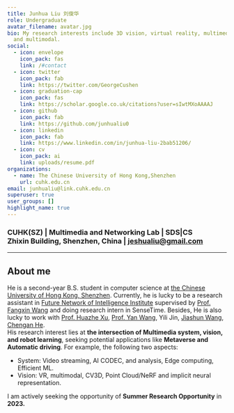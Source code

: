 ```yaml
---
title: Junhua Liu 刘俊华
role: Undergraduate
avatar_filename: avatar.jpg
bio: My research interests include 3D vision, virtual reality, multimedia system
  and multimodal.
social:
  - icon: envelope
    icon_pack: fas
    link: /#contact
  - icon: twitter
    icon_pack: fab
    link: https://twitter.com/GeorgeCushen
  - icon: graduation-cap
    icon_pack: fas
    link: https://scholar.google.co.uk/citations?user=sIwtMXoAAAAJ
  - icon: github
    icon_pack: fab
    link: https://github.com/junhualiu0
  - icon: linkedin
    icon_pack: fab
    link: https://www.linkedin.com/in/junhua-liu-2bab51206/
  - icon: cv
    icon_pack: ai
    link: uploads/resume.pdf
organizations:
  - name: The Chinese University of Hong Kong,Shenzhen
    url: cuhk.edu.cn
email: junhualiu@link.cuhk.edu.cn
superuser: true
user_groups: []
highlight_name: true
---
```

### CUHK(SZ) | Multimedia and Networking Lab | SDS|CS <br /> Zhixin Building, Shenzhen, China | jeshualiu@gmail.com

- - -

## About me

He is a second-year B.S. student in computer science at [the Chinese University of Hong Kong, Shenzhen](https://www.cuhk.edu.cn). Currently, he is lucky to be a research assistant in [Future Network of Intelligence Institute](https://fnii.cuhk.edu.cn/) supervised by [Prof. Fangxin Wang](https://mypage.cuhk.edu.cn/academics/wangfangxin/publications.html) and doing research intern in SenseTime. Besides, He is also lucky to work with [Prof. Huazhe Xu](http://hxu.rocks/), [Prof. Yan Wang](https://air.tsinghua.edu.cn/en/info/1046/1379.html), Yili Jin, [Jiashun Wang](https://jiashunwang.github.io/), [Chengan He](http://cs.yale.edu/homes/che/).\
His research interest lies at **the intersection of Multimedia system, vision, and robot learning**, seeking potential applications like **Metaverse and** **Automatic driving**. For example, the following two aspects: 

* System: Video streaming, AI CODEC, and analysis, Edge computing, Efficient ML.
* Vision: VR, multimodal, CV3D, Point Cloud/NeRF and implicit neural representation.

I am actively seeking the opportunity of **Summer Research Opportunity** in **2023.**